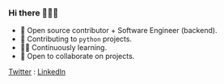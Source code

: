 ### Hi there 👋👨‍💻


- 🔭 Open source contributor + Software Engineer (backend).
- 🌱 Contributing to `python` projects.
- 👨‍💻 Continuously learning. 
- 👯 Open to collaborate on  projects.

[Twitter](https://twitter.com/CharityKith) : [Linkedln](https://www.linkedin.com/in/charity-kithaka-10a8a415a/) 

